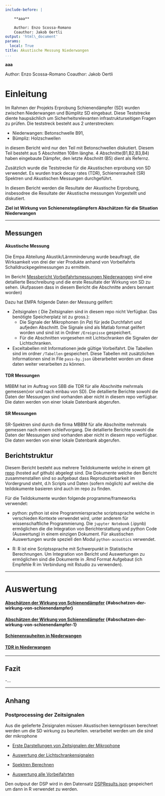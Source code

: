 ```yaml
---
include-before: |

    **aaa**

    Author: Enzo Scossa-Romano 
    Coauthor: Jakob Oertli
output: 'html\_document'
params:
  local: True
title: Akustische Messung Niederwangen
...
```



**aaa**

Author: Enzo Scossa-Romano 
Coauthor: Jakob Oertli

Einleitung
==========

Im Rahmen der Projekts Erprobung Schienendämpfer (SD) wurden zwischen
Niederwangen und Bümplitz SD eingebaut. Diese Teststrecke diente
haupsächlich um Sicherheitsrelevanten infrastrukturseitigen Fragen zu
prüfen. Die teststreck besteht aus 2 unterstrecken:

-   Niederwangen: Betonschwelle B91,
-   Bümpliz: Holzschwellen

in diesem Bericht wird nur den Teil mit Betonschwellen diskutiert.
Diesem Teil besteht aus 5 Abschnitten 108m länghe. 4
Abschnitte(B1,B2,B3,B4) haben eingebaute Dämpfer, den letzte Abschnitt
(B5) dient als Refernz.

Zusätzlich wurde die Teststrecke für die Akustischen erprobung von SD
verwendet. Es wurden track decay rates (TDR), Schienenrauheit (SR)
Spektren und Akustischen Messungen durchgeführt.

In diesem Bericht werden die Resultate der Akustische Erprobung,
insbesodree die Resultate der Akustische messungen Vorgestellt und
diskutiert.

**Ziel ist Wirkung von Schienenstegdämpfern Abschätzen für die Situation
Niederwangen**

------------------------------------------------------------------------

Messungen
---------

#### Akustische Messung

Die Empa Abteilung Akustik/Lärmminderung wurde beauftragt, die
Wirksamkeit von drei der vier Produkte anhand von Vorbeifahrts
Schalldruckpegelmessungen zu ermitteln.

Im Bericht [Messbericht Vorbeifahrtsmessungen
Niederwangen](https://docs.google.com/viewer?url=${https://github.com/e-sr/SDWirkungNi/blob/master/Messbericht%20Vorbeifahrtsmessungen%20Niederwangen%20sig.pdf})
sind eine detallierte Beschreibung und die erste Resultate der Wirkung
von SD zu sehen. (Aufpassen dass in diesem Bericht die Abschnitte anders
bennant worden)

Dazu hat EMPA folgende Daten der Messung gelifert:

-   Zeitsignalen ( Die Zeitsignalen sind in diesem repo nicht Verfügbar.
    Das benötigte Speicherplatz ist zu gross.):
    -   Die Signale der Mikrophonen (in $Pa$) für jede Durchfahrt und
        aufjeden Abschnitt. Die Signale sind als Matlab format gelifert
        worden und sind ist in Ordner `/Ereignisse` gespeichert.
    -   Für die Abschnitten vorgesehen mit Lichtschranken die Signalen
        der Lichtschranken.
-   Exceltabellen mit Informationen jede gültige Vorbeifahrt. Die
    Tabellen sind im ordner `/Tabellen` gespeichert. Diese Tabellen mit
    zusätzlichen Informationen sind in File `pass-by.json` überarbeitet
    worden um diese daten weiter verarbeiten zu können.

#### TDR Messungen

MBBM hat im Auftrag von SBB die TDR für alle Abschnitte mehrmals
gemessen(vor und nach einbau von SD). Die detallierte Berichte sowohl
die Daten der Messungen sind vorhanden aber nicht in diesem repo
verfügbar. Die daten werden von einer lokale Datenbank abgerufen.

#### SR Messungen

SR-Spektren sind durch die firma MBBM für alle Abschnitte mehrmals
gemessen nach einem schleifvorgang. Die detallierte Berichte sowohl die
Daten der Messungen sind vorhanden aber nicht in diesem repo verfügbar.
Die daten werden von einer lokale Datenbank abgerufen.

Berichtstruktur
---------------

Diesem Bericht besteht aus mehrere Teildokumente welche in einem git
[repo](https://github.com/e-sr/SDWirkungNi/blob/master) (hosted auf
github) abgelegt sind. Die Dokumente welche den Bericht zusammenstallen
sind so aufgebaut dass Reproduzierbarkeit im Vordergrund steht, d.h
Scripts und Daten (sofern möglich) auf welche die teildokumente basieren
sind auch im repo zu finden.

Für die Teildokumente wurden folgende programme/frameworks verwendet:

-   python: python ist eine Programmiersprache scriptssprache welche in
    verschieden Kontexte verwendet wird, unter anderem für
    wissenschaftliche Programmierung. Die `jupyter Notebook` (.ipynb)
    ermöglichen die die Integration von Berichterstattung und python
    Code (Auswertung) in einem einzigen Dokument. Für akustischen
    Auswertungen wurde speziell den Modul `python-acoustics` verwendet.

-   R: R ist eine Scriptssprache mit Schwerpunkt in Statistische
    Berechnungen. Um Integration von Bericht und Auswertungen zu
    ermöglichen sind die Dokumente in .Rmd Format Aufgebaut (ich
    Empfehle R im Verbindung mit Rstudio zu verwenden).

------------------------------------------------------------------------

Auswertung
==========

#### [Abschätzen der Wirkung von Schienendämpfer](https://rawgit.com/e-sr/SDWirkungNi/master/Vorbeifahrten.html) {#abschatzen-der-wirkung-von-schienendampfer}

#### [Abschätzen der Wirkung von Schienendämpfer](https://rawgit.com/e-sr/SDWirkungNi/master/SD_wirkung.html) {#abschatzen-der-wirkung-von-schienendampfer-1}

#### [Schienenrauheiten in Niederwangen](https://rawgit.com/e-sr/SDWirkungNi/master/SR_Ni.html)

#### [TDR in Niederwangen](https://rawgit.com/e-sr/SDWirkungNi/master/TDR_Ni.html)

------------------------------------------------------------------------

Fazit
-----

-...

------------------------------------------------------------------------

Anhang
------

### Postprocessing der Zeitsignalen

Aus die gelieferte Zeisignalen müssen Akustischen kenngrössen berechnet
werden um die SD wirkung zu beurteilen. verarbeitet werden um die sind
der mikrophone

-   [Erste Darstellungen von Zeitsignalen der
    Mikrophone](http://nbviewer.jupyter.org/github/e-sr/SDWirkungNi/blob/master/darstellungMicSignale.ipynb)

-   [Auswertung der
    Lichtschrankensignalen](http://nbviewer.jupyter.org/github/e-sr/SDWirkungNi/blob/master/analyseLS.ipynb)

-   [Spektren
    Berechnen](http://nbviewer.jupyter.org/github/e-sr/SDWirkungNi/blob/master/SpektrenBerechnen.ipynb)

-   [Auswertung alle
    Vorbeifahrten](http://nbviewer.jupyter.org/github/e-sr/SDWirkungNi/blob/master/DSPAuswertung.ipynb)

Den outpout der DSP wird in den Datensatz
[DSPResults.json](DSPResults.json) gespeichert um dann in R verwendet zu
werden.
